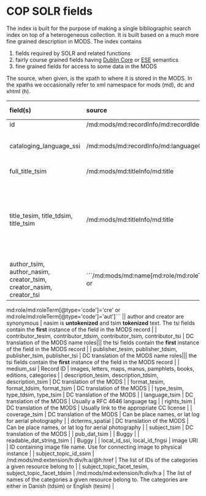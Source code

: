 # COP SOLR fields

The index is built for the purpose of making a single bibliographic search index on top of a heterogeneous collection.
It is built based on a much more fine grained description in MODS.
The index contains 

1. fields required by SOLR and related functions
2. fairly course grained fields having  [Dublin Core](http://dublincore.org/documents/dces/) or [ESE](http://pro.europeana.eu/page/ese-documentation) semantics
3. fine grained fields for access to some data in the MODS

The source, when given, is the xpath to where it is stored in the
MODS. In the xpaths we occasionally refer to xml namespace for mods
(md), dc and xhtml (h).

| field(s) | source | value examples | semantics | purpose |
|:---------|:-------|:----------|:--------|:--------|
| id | /md:mods/md:recordInfo/md:recordIdentifier |
| cataloging_language_ssi | /md:mods/md:recordInfo/md:languageOfCataloging/md:languageTerm | 'da' or 'en' | default language for strings in the record ||
| full_title_tsim | /md:mods/md:titleInfo/md:title || All titles concatenated |
| title_tesim, title_tdsim, title_tsim | /md:mods/md:titleInfo/md:title || Lists of all titles in English (tesim), Danish (tdsim) or other languages (tsim), respectively | Isn't used in any clever way |
| author_tsim, author_nasim, creator_tsim, creator_nasim, creator_tsi | ```/md:mods/md:name[md:role/md:roleTerm[@type='text']='creator' or
md:role/md:roleTerm[@type='code']='cre' or
md:role/md:roleTerm[@type='code']='aut']```  || author and creator are synonymous | nasim is **untokenized** and tsim **tokenized** text. The tsi fields contain the **first** instance of the field in the MODS record |
| contributor_tesim, contributor_tdsim, contributor_tsim, contributor_tsi |  DC translation of the MODS name roles||| the tsi fields contain the **first** instance of the field in the MODS record |
| publisher_tesim, publisher_tdsim, publisher_tsim, publisher_tsi |  DC translation of the MODS  name roles||| the tsi fields contain the **first** instance of the field in the MODS record |
| medium_ssi | Record ID | images, letters, maps, manus, pamphlets, books, editions, categories |
| description_tesim, description_tdsim, description_tsim  | DC translation of the MODS |
| format_tesim, format_tdsim, format_tsim | DC translation of the MODS |
| type_tesim, type_tdsim, type_tsim | DC translation of the MODS |
| language_tsim |  DC translation of the MODS | Usually a RFC 4646 language tag |
| rights_tsim |  DC translation of the MODS | Usually link to the appropriate CC license | 
| coverage_tsim |  DC translation of the MODS | Can be place names, or lat log for aerial photography |
| dcterms_spatial |  DC translation of the MODS | Can be place names, or lat log for aerial photography |
| subject_tsim |  DC translation of the MODS |
| pub_dat_tsim | | Buggy |
| readable_dat_string_tsim | | Buggy |
| local_id_ssi, local_id_fngsi | image URI | ID containing image file name. Use for connecting image to physical instance | 
| subject_topic_id_ssim | /md:mods/md:extension/h:div/h:a/@h:href | The list of IDs of the categories a given resource belong to |
| subject_topic_facet_tesim, subject_topic_facet_tdsim | /md:mods/md:extension/h:div/h:a | The list of names of the categories a given resource belong to. The categories are either in Danish (tdsim) or English (tesim) |

 

 



